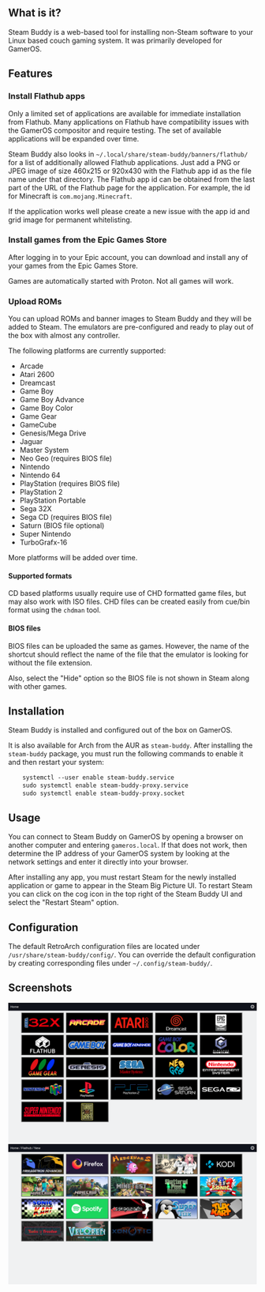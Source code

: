 ## What is it?
Steam Buddy is a web-based tool for installing non-Steam software to your Linux based couch gaming system. It was primarily developed for GamerOS.


## Features

### Install Flathub apps
Only a limited set of applications are available for immediate installation from Flathub. Many applications on Flathub have compatibility issues with the GamerOS compositor and require testing. The set of available applications will be expanded over time.

Steam Buddy also looks in `~/.local/share/steam-buddy/banners/flathub/` for a list of additionally allowed Flathub applications. Just add a PNG or JPEG image of size 460x215 or 920x430 with the Flathub app id as the file name under that directory. The Flathub app id can be obtained from the last part of the URL of the Flathub page for the application. For example, the id for Minecraft is `com.mojang.Minecraft`.

If the application works well please create a new issue with the app id and grid image for permanent whitelisting.

### Install games from the Epic Games Store
After logging in to your Epic account, you can download and install any of your games from the Epic Games Store.

Games are automatically started with Proton. Not all games will work.

### Upload ROMs

You can upload ROMs and banner images to Steam Buddy and they will be added to Steam. The emulators are pre-configured and ready to play out of the box with almost any controller.

The following platforms are currently supported:
- Arcade
- Atari 2600
- Dreamcast
- Game Boy
- Game Boy Advance
- Game Boy Color
- Game Gear
- GameCube
- Genesis/Mega Drive
- Jaguar
- Master System
- Neo Geo (requires BIOS file)
- Nintendo
- Nintendo 64
- PlayStation (requires BIOS file)
- PlayStation 2
- PlayStation Portable
- Sega 32X
- Sega CD (requires BIOS file)
- Saturn (BIOS file optional)
- Super Nintendo
- TurboGrafx-16

More platforms will be added over time.

#### Supported formats

CD based platforms usually require use of CHD formatted game files, but may also work with ISO files.
CHD files can be created easily from cue/bin format using the `chdman` tool.

#### BIOS files

BIOS files can be uploaded the same as games. However, the name of the shortcut should reflect the name of the file that the emulator is looking for without the file extension.

Also, select the "Hide" option so the BIOS file is not shown in Steam along with other games.

## Installation

Steam Buddy is installed and configured out of the box on GamerOS.

It is also available for Arch from the AUR as `steam-buddy`.
After installing the `steam-buddy` package, you must run the following commands to enable it and then restart your system:
```
    systemctl --user enable steam-buddy.service
    sudo systemctl enable steam-buddy-proxy.service
    sudo systemctl enable steam-buddy-proxy.socket
```

## Usage
You can connect to Steam Buddy on GamerOS by opening a browser on another computer and entering `gameros.local`. If that does not work, then determine the IP address of your GamerOS system by looking at the network settings and enter it directly into your browser.

After installing any app, you must restart Steam for the newly installed application or game to appear in the Steam Big Picture UI.
To restart Steam you can click on the cog icon in the top right of the Steam Buddy UI and select the "Restart Steam" option.

## Configuration
The default RetroArch configuration files are located under `/usr/share/steam-buddy/config/`.
You can override the default configuration by creating corresponding files under `~/.config/steam-buddy/`.

## Screenshots

![Platforms](screenshots/platforms.png?raw=true)
![Flathub](screenshots/flathub.png?raw=true)
